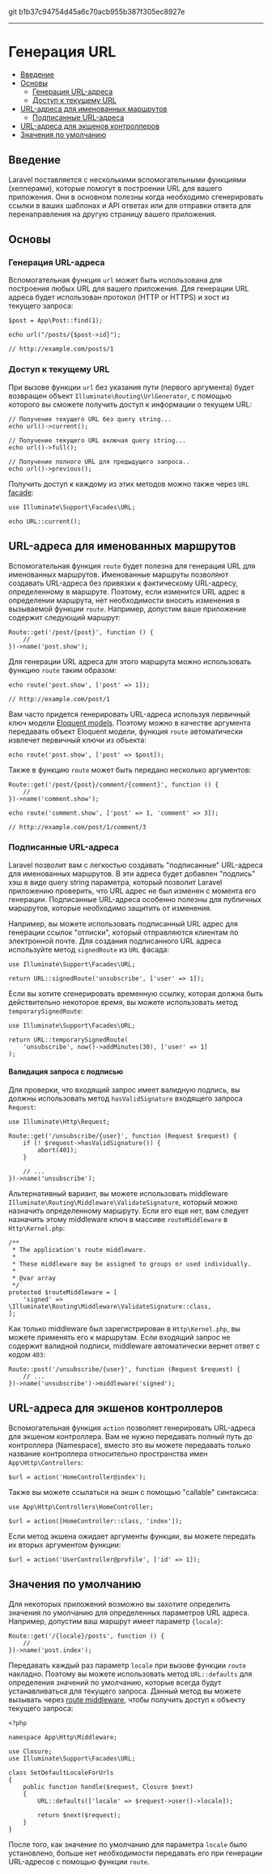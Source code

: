 git b1b37c94754d45a6c70acb955b387f305ec8927e

---

# Генерация URL

- [Введение](#introduction)
- [Основы](#the-basics)
    - [Генерация URL-адреса](#generating-basic-urls)
    - [Доступ к текущему URL](#accessing-the-current-url)
- [URL-адреса для именованных маршрутов](#urls-for-named-routes)
    - [Подписанные URL-адреса](#signed-urls)
- [URL-адреса для экшенов контроллеров](#urls-for-controller-actions)
- [Значения по умолчанию](#default-values)

<a name="introduction"></a>
## Введение

Laravel поставляется с несколькими вспомогательными функциями (хелперами), которые помогут в построении URL для вашего приложения. Они в основном полезны когда необходимо сгенерировать ссылки в ваших шаблонах и API ответах или для отправки ответа для перенаправления на другую страницу вашего приложения.

<a name="the-basics"></a>
## Основы

<a name="generating-basic-urls"></a>
### Генерация URL-адреса

Вспомогательная функция `url` может быть использована для построения любых URL для вашего приложения. Для генерации URL адреса будет использован протокол (HTTP or HTTPS) и хост из текущего запроса:

    $post = App\Post::find(1);

    echo url("/posts/{$post->id}");

    // http://example.com/posts/1

<a name="accessing-the-current-url"></a>
### Доступ к текущему URL

При вызове функции `url` без указания пути (первого аргумента) будет возвращен объект `Illuminate\Routing\UrlGenerator`, с помощью которого вы сможете получить доступ к информации о текущем URL:

    // Получение текущего URL без query string...
    echo url()->current();

    // Получение текущего URL включая query string...
    echo url()->full();

    // Получение полного URL для предыдущего запроса..
    echo url()->previous();

Получить доступ к каждому из этих методов можно также через `URL` [facade](/docs/{{version}}/facades):

    use Illuminate\Support\Facades\URL;

    echo URL::current();

<a name="urls-for-named-routes"></a>
## URL-адреса для именованных маршрутов

Вспомогательная функция `route` будет полезна для генерация URL для именованных маршрутов. Именованные маршруты позволяют создавать URL-адреса без привязки к фактическому URL-адресу, определенному в маршруте. Поэтому, если изменится URL адрес в определении маршрута, нет необходимости вносить изменения в вызываемой функции `route`. Например, допустим ваше приложение содержит следующий маршрут: 

    Route::get('/post/{post}', function () {
        //
    })->name('post.show');

Для генерации URL адреса для этого маршрута можно использовать функцию `route` таким образом:

    echo route('post.show', ['post' => 1]);

    // http://example.com/post/1

Вам часто придется генерировать URL-адреса используя первичный ключ модели [Eloquent models](/docs/{{version}}/eloquent). Поэтому можно в качестве аргумента передавать объект Eloquent модели, функция `route` автоматически извлечет первичный ключи из объекта:

    echo route('post.show', ['post' => $post]);

Также в функцию `route` может быть передано несколько аргументов:

    Route::get('/post/{post}/comment/{comment}', function () {
        //
    })->name('comment.show');

    echo route('comment.show', ['post' => 1, 'comment' => 3]);

    // http://example.com/post/1/comment/3

<a name="signed-urls"></a>
### Подписанные URL-адреса

Laravel позволит вам с легкостью создавать "подписанные" URL-адреса для именованных маршрутов. В эти адреса будет добавлен "подпись" хэш в виде query string параметра, который позволит Laravel приложению проверить, что URL адрес не был изменен с момента его генерации. Подписанные URL-адреса особенно полезны для публичных маршрутов, которые необходимо защитить от изменения.

Например, вы можете использовать подписанный URL адрес для генерации ссылок "отписки", который отправляются клиентам по электронной почте. Для создания подписанного URL адреса используйте метод `signedRoute` из `URL` фасада:

    use Illuminate\Support\Facades\URL;

    return URL::signedRoute('unsubscribe', ['user' => 1]);

Если вы хотите сгенерировать временную ссылку, которая должна быть действительно некоторое время, вы можете использовать метод `temporarySignedRoute`:

    use Illuminate\Support\Facades\URL;

    return URL::temporarySignedRoute(
        'unsubscribe', now()->addMinutes(30), ['user' => 1]
    );

#### Валидация запроса с подписью

Для проверки, что входящий запрос имеет валидную подпись, вы должны использовать метод `hasValidSignature` входящего запроса `Request`:

    use Illuminate\Http\Request;

    Route::get('/unsubscribe/{user}', function (Request $request) {
        if (! $request->hasValidSignature()) {
            abort(401);
        }

        // ...
    })->name('unsubscribe');

Альтернативный вариант, вы можете использовать middleware `Illuminate\Routing\Middleware\ValidateSignature`, который можно назначить определенному маршруту. Если его еще нет, вам следует назначить этому middleware ключ в массиве `routeMiddleware` в `Http\Kernel.php`:

    /**
     * The application's route middleware.
     *
     * These middleware may be assigned to groups or used individually.
     *
     * @var array
     */
    protected $routeMiddleware = [
        'signed' => \Illuminate\Routing\Middleware\ValidateSignature::class,
    ];

Как только middleware был зарегистрирован в `Http\Kernel.php`, вы можете применять его к маршрутам. Если входящий запрос не содержит валидной подписи, middleware автоматически вернет ответ с кодом `403`:

    Route::post('/unsubscribe/{user}', function (Request $request) {
        // ...
    })->name('unsubscribe')->middleware('signed');

<a name="urls-for-controller-actions"></a>
## URL-адреса для экшенов контроллеров

Вспомогательная функция `action` позволяет генерировать URL-адреса для экшеном контроллера. Вам не нужно передавать полный путь до контроллера (Namespace), вместо это вы можете передавать только название контроллера относительно пространства имен `App\Http\Controllers`:

    $url = action('HomeController@index');

Также вы можете ссылаться на экшн с помощью "callable" синтаксиса:

    use App\Http\Controllers\HomeController;

    $url = action([HomeController::class, 'index']);

Если метод экшена ожидает аргументы функции, вы можете передать их вторых аргументом функции:

    $url = action('UserController@profile', ['id' => 1]);

<a name="default-values"></a>
## Значения по умолчанию

Для некоторых приложений возможно вы захотите определить значения по умолчанию для определенных параметров URL адреса. Например, допустим ваш маршрут имеет параметр `{locale}`:

    Route::get('/{locale}/posts', function () {
        //
    })->name('post.index');

Передавать каждый раз параметр `locale` при вызове функции `route` накладно. Поэтому вы можете использовать метод `URL::defaults` для определения значений по умолчанию, которые всегда будут устанавливаться для текущего запроса. Данный метод вы можете вызывать через [route middleware](/docs/{{version}}/middleware#assigning-middleware-to-routes), чтобы получить доступ к объекту текущего запроса:

    <?php

    namespace App\Http\Middleware;

    use Closure;
    use Illuminate\Support\Facades\URL;

    class SetDefaultLocaleForUrls
    {
        public function handle($request, Closure $next)
        {
            URL::defaults(['locale' => $request->user()->locale]);

            return $next($request);
        }
    }

После того, как значение по умолчанию для параметра `locale` было установлено, больше нет необходимости передавать его при генерации URL-адресов с помощью функции `route`.
